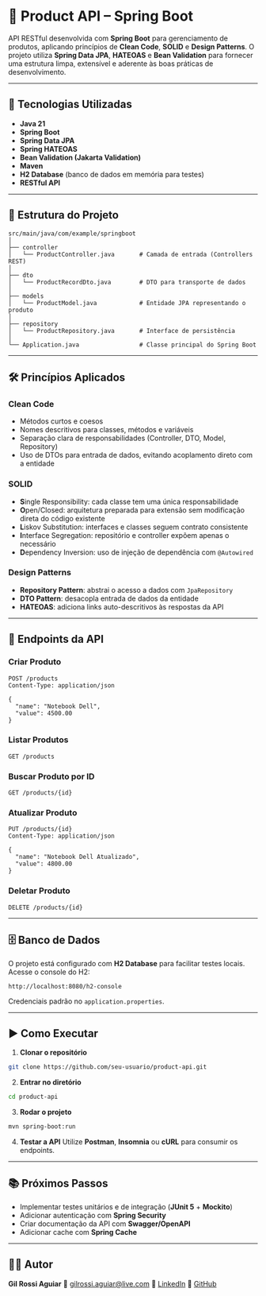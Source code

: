 # 🛒 Product API – Spring Boot

API RESTful desenvolvida com **Spring Boot** para gerenciamento de produtos, aplicando princípios de **Clean Code**, **SOLID** e **Design Patterns**.
O projeto utiliza **Spring Data JPA**, **HATEOAS** e **Bean Validation** para fornecer uma estrutura limpa, extensível e aderente às boas práticas de desenvolvimento.

---

## 🚀 Tecnologias Utilizadas

* **Java 21**
* **Spring Boot**
* **Spring Data JPA**
* **Spring HATEOAS**
* **Bean Validation (Jakarta Validation)**
* **Maven**
* **H2 Database** (banco de dados em memória para testes)
* **RESTful API**

---

## 📂 Estrutura do Projeto

```
src/main/java/com/example/springboot
│
├── controller
│   └── ProductController.java       # Camada de entrada (Controllers REST)
│
├── dto
│   └── ProductRecordDto.java        # DTO para transporte de dados
│
├── models
│   └── ProductModel.java            # Entidade JPA representando o produto
│
├── repository
│   └── ProductRepository.java       # Interface de persistência
│
└── Application.java                 # Classe principal do Spring Boot
```

---

## 🛠 Princípios Aplicados

### **Clean Code**

* Métodos curtos e coesos
* Nomes descritivos para classes, métodos e variáveis
* Separação clara de responsabilidades (Controller, DTO, Model, Repository)
* Uso de DTOs para entrada de dados, evitando acoplamento direto com a entidade

### **SOLID**

* **S**ingle Responsibility: cada classe tem uma única responsabilidade
* **O**pen/Closed: arquitetura preparada para extensão sem modificação direta do código existente
* **L**iskov Substitution: interfaces e classes seguem contrato consistente
* **I**nterface Segregation: repositório e controller expõem apenas o necessário
* **D**ependency Inversion: uso de injeção de dependência com `@Autowired`

### **Design Patterns**

* **Repository Pattern**: abstrai o acesso a dados com `JpaRepository`
* **DTO Pattern**: desacopla entrada de dados da entidade
* **HATEOAS**: adiciona links auto-descritivos às respostas da API

---

## 📌 Endpoints da API

### Criar Produto

```http
POST /products
Content-Type: application/json

{
  "name": "Notebook Dell",
  "value": 4500.00
}
```

### Listar Produtos

```http
GET /products
```

### Buscar Produto por ID

```http
GET /products/{id}
```

### Atualizar Produto

```http
PUT /products/{id}
Content-Type: application/json

{
  "name": "Notebook Dell Atualizado",
  "value": 4800.00
}
```

### Deletar Produto

```http
DELETE /products/{id}
```

---

## 🗄 Banco de Dados

O projeto está configurado com **H2 Database** para facilitar testes locais.
Acesse o console do H2:

```
http://localhost:8080/h2-console
```

Credenciais padrão no `application.properties`.

---

## ▶ Como Executar

1. **Clonar o repositório**

```bash
git clone https://github.com/seu-usuario/product-api.git
```

2. **Entrar no diretório**

```bash
cd product-api
```

3. **Rodar o projeto**

```bash
mvn spring-boot:run
```

4. **Testar a API**
   Utilize **Postman**, **Insomnia** ou **cURL** para consumir os endpoints.

---

## 📚 Próximos Passos

* Implementar testes unitários e de integração (**JUnit 5** + **Mockito**)
* Adicionar autenticação com **Spring Security**
* Criar documentação da API com **Swagger/OpenAPI**
* Adicionar cache com **Spring Cache**

---

## 👨‍💻 Autor

**Gil Rossi Aguiar**
📧 [gilrossi.aguiar@live.com](mailto:gilrossi.aguiar@live.com)
💼 [LinkedIn](https://www.linkedin.com/in/gil-rossi-5814659b/)
🐙 [GitHub]([https://github.com/seu-usuario](https://github.com/GilRossi))
